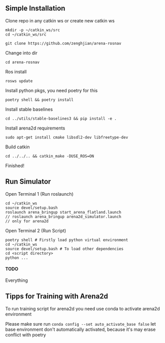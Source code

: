 ## Simple Installation

Clone repo in any catkin ws or create new catkin ws

```
mkdir -p ~/catkin_ws/src
cd ~/catkin_ws/src
```

```
git clone https://github.com/zenghjian/arena-rosnav
```

Change into dir

```
cd arena-rosnav
```

Ros install

```
rosws update
```

Install python pkgs, you need poetry for this

```
poetry shell && poetry install
```

Install stable baselines

```
cd ../utils/stable-baselines3 && pip install -e .
```

Install arena2d requirements
```
sudo apt-get install cmake libsdl2-dev libfreetype-dev
```

Build catkin

```
cd ../../.. && catkin_make -DUSE_ROS=ON
```


Finished!

## Run Simulator

Open Terminal 1 (Run roslaunch)
```
cd ~/catkin_ws
source devel/setup.bash
roslaunch arena_bringup start_arena_flatland.launch
// roslaunch arena_bringup arena2d_simulator.launch 
// only for arena2d
```

Open Terminal 2 (Run Script)
```
poetry shell # Firstly load python virtual environment
cd ~/catkin_ws
source devel/setup.bash # To load other dependencies
cd <script directory>
python ...
```

#### TODO

Everything
## Tipps for Training with Arena2d

To run training script for arena2d you need use conda to activate arena2d environment

Please make sure run `conda config --set auto_activate_base false` let base environment don't automatically activated, because it's may erase conflict with poetry
